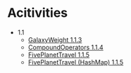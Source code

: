 # Acitivities
- 1.1
  - [GalaxyWeight 1.1.3](https://github.com/SomberTM/CSA/blob/master/GalaxyWeight_1_1_3.java)
  - [CompoundOperators 1.1.4](https://github.com/SomberTM/CSA/blob/master/CompoundOperators_1_1_4.java)
  - [FivePlanetTravel 1.1.5](https://github.com/SomberTM/CSA/blob/master/FivePlanetTravel_1_1_5.java)
  - [FivePlanetTravel (HashMap) 1.1.5](https://github.com/SomberTM/CSA/blob/master/FivePlanetTravelHashMap.java)
